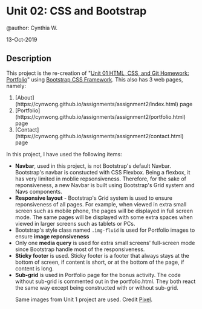 Unit 02: CSS and Bootstrap
=================================

@author: Cynthia W.

13-Oct-2019

Description
--------------

This project is the re-creation of "[Unit 01 HTML, CSS, and Git Homework: Portfolio](https://github.com/cynwong/assignments/tree/master/assignment1)" using [Bootstrap CSS Framework](https://getbootstrap.com). This also has 3 web pages, namely: 
<ol>
    <li> [About](https://cynwong.github.io/assignments/assignment2/index.html) page</li>
    <li>[Portfolio](https://cynwong.github.io/assignments/assignment2/portfolio.html) page</li>
    <li>[Contact](https://cynwong.github.io/assignments/assignment2/contact.html) page</li>
</ol>

In this project, I have used the following items: 
<ul>
    <li>
        <strong>Navbar</strong>, used in this project, is  not Bootstrap's default Navbar. Bootstrap's navbar is constucted with CSS Flexbox. Being a flexbox, it has very limited in moblie repsonsiveness. Therefore, for the sake of reponsiveness, a new Navbar is built using Bootstrap's Grid system and Navs components.
    </li>
    <li>
        <strong>Responsive layout</strong> - Bootstrap's Grid system is used to ensure reponsiveness of all pages. For example, when viewed in extra small screen such as mobile phone, the pages will be displayed in full screen mode. The same pages will be displayed with some extra spaces when viewed in larger screens such as tablets or PCs.
    </li>
    <li>Bootstrap's style class named <code>.img-fluid</code> is used for Portfolio images to ensure <strong> image reponsiveness</strong></li>
    <li>
        Only one <strong>media query</strong> is used for extra small screens' full-screen mode since Bootstrap handle most of the responsiveness. 
    </li>
    <li><strong>Sticky footer</strong> is used. Sticky footer is a footer that always stays at the bottom of screen, if content is short, or at the bottom of the page, if content is long.</li>
    <li><strong>Sub-grid</strong> is used in Portfolio page for the bonus activity. The code without sub-grid is commented out in the portfolio.html. They both react the same way except being constructed with or without sub-grid. </li>

Same images from Unit 1 project are used. Credit [Pixel](https://www.pexels.com/).